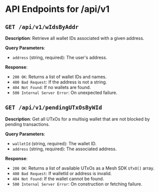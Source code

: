 # API Endpoints for /api/v1

## `GET /api/v1/wIdsByAddr`

**Description**: Retrieve all wallet IDs associated with a given address.

**Query Parameters**:

- `address` (string, required): The user's address.

**Response**:

- `200 OK`: Returns a list of wallet IDs and names.
- `400 Bad Request`: If the address is not a string.
- `404 Not Found`: If no wallets are found.
- `500 Internal Server Error`: On unexpected failure.

## `GET /api/v1/pendingUTxOsByWId`

**Description**: Get all UTxOs for a multisig wallet that are not blocked by pending transactions.

**Query Parameters**:

- `walletId` (string, required): The wallet ID.
- `address` (string, required): The associated address.

**Response**:

- `200 OK`: Returns a list of available UTxOs as a Mesh SDK `UTxO[]` array.
- `400 Bad Request`: If walletId or address is invalid.
- `404 Not Found`: If the wallet cannot be found.
- `500 Internal Server Error`: On construction or fetching failure.
